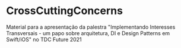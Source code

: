 # CrossCuttingConcerns
Material para a apresentação da palestra "Implementando Interesses Transversais - um papo sobre arquitetura, DI e Design Patterns em Swift/iOS" no TDC Future 2021

